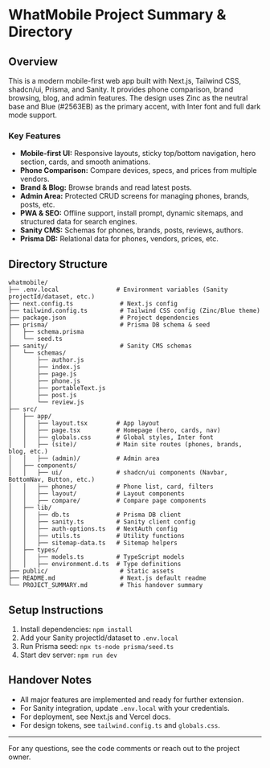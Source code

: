 # WhatMobile Project Summary & Directory

## Overview

This is a modern mobile-first web app built with Next.js, Tailwind CSS, shadcn/ui, Prisma, and Sanity. It provides phone comparison, brand browsing, blog, and admin features. The design uses Zinc as the neutral base and Blue (#2563EB) as the primary accent, with Inter font and full dark mode support.

### Key Features

- **Mobile-first UI:** Responsive layouts, sticky top/bottom navigation, hero section, cards, and smooth animations.
- **Phone Comparison:** Compare devices, specs, and prices from multiple vendors.
- **Brand & Blog:** Browse brands and read latest posts.
- **Admin Area:** Protected CRUD screens for managing phones, brands, posts, etc.
- **PWA & SEO:** Offline support, install prompt, dynamic sitemaps, and structured data for search engines.
- **Sanity CMS:** Schemas for phones, brands, posts, reviews, authors.
- **Prisma DB:** Relational data for phones, vendors, prices, etc.

## Directory Structure

```
whatmobile/
├── .env.local                # Environment variables (Sanity projectId/dataset, etc.)
├── next.config.ts             # Next.js config
├── tailwind.config.ts         # Tailwind CSS config (Zinc/Blue theme)
├── package.json               # Project dependencies
├── prisma/                    # Prisma DB schema & seed
│   ├── schema.prisma
│   └── seed.ts
├── sanity/                    # Sanity CMS schemas
│   └── schemas/
│       ├── author.js
│       ├── index.js
│       ├── page.js
│       ├── phone.js
│       ├── portableText.js
│       ├── post.js
│       └── review.js
├── src/
│   ├── app/
│   │   ├── layout.tsx        # App layout
│   │   ├── page.tsx          # Homepage (hero, cards, nav)
│   │   ├── globals.css       # Global styles, Inter font
│   │   ├── (site)/           # Main site routes (phones, brands, blog, etc.)
│   │   ├── (admin)/          # Admin area
│   ├── components/
│   │   ├── ui/               # shadcn/ui components (Navbar, BottomNav, Button, etc.)
│   │   ├── phones/           # Phone list, card, filters
│   │   ├── layout/           # Layout components
│   │   ├── compare/          # Compare page components
│   ├── lib/
│   │   ├── db.ts             # Prisma DB client
│   │   ├── sanity.ts         # Sanity client config
│   │   ├── auth-options.ts   # NextAuth config
│   │   ├── utils.ts          # Utility functions
│   │   ├── sitemap-data.ts   # Sitemap helpers
│   ├── types/
│   │   ├── models.ts         # TypeScript models
│   │   ├── environment.d.ts  # Type definitions
├── public/                    # Static assets
├── README.md                  # Next.js default readme
└── PROJECT_SUMMARY.md         # This handover summary
```

## Setup Instructions

1. Install dependencies: `npm install`
2. Add your Sanity projectId/dataset to `.env.local`
3. Run Prisma seed: `npx ts-node prisma/seed.ts`
4. Start dev server: `npm run dev`

## Handover Notes

- All major features are implemented and ready for further extension.
- For Sanity integration, update `.env.local` with your credentials.
- For deployment, see Next.js and Vercel docs.
- For design tokens, see `tailwind.config.ts` and `globals.css`.

---

For any questions, see the code comments or reach out to the project owner.

